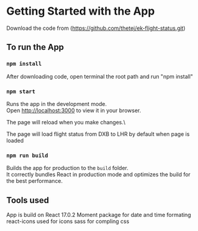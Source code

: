 # Getting Started with the App

Download the code from (https://github.com/thetej/ek-flight-status.git)

## To run the App

### `npm install`
After downloading code, open terminal the root path and run "npm install"

### `npm start`

Runs the app in the development mode.\
Open [http://localhost:3000](http://localhost:3000) to view it in your browser.

The page will reload when you make changes.\

The page will load flight status from DXB to LHR by default when page is loaded

### `npm run build`

Builds the app for production to the `build` folder.\
It correctly bundles React in production mode and optimizes the build for the best performance.

## Tools used

App is build on React 17.0.2
Moment package for date and time formating
react-icons used for icons
sass for compling css
